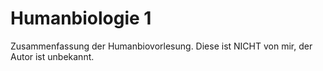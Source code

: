 # Humanbiologie 1
Zusammenfassung der Humanbiovorlesung. Diese ist NICHT von mir, der Autor ist unbekannt.
